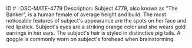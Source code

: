 ID # : DSC-MATE-4779
Description: Subject 4779, also known as "The Banker", is a human female of average height and build. The most noticeable features of subject's appearance are the spots on her face and red lipstick. Subject's eyes are a striking orange color and she wears gold earrings in her ears. The subject's hair is styled in distinctive pig tails. A goggle is commonly worn on subject's forehead when brainstorming. 